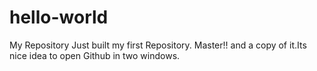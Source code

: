 # hello-world
My Repository
Just built my first Repository. Master!! and a copy of it.Its nice idea to open Github in two windows.
